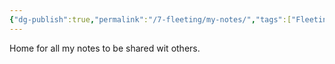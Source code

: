 ```yaml
---
{"dg-publish":true,"permalink":"/7-fleeting/my-notes/","tags":["Fleeting","gardenEntry","gardenEntry"]}
---
```


Home for all my notes to be shared wit others.